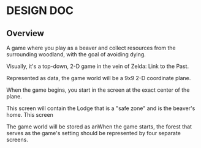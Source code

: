 # DESIGN DOC

## Overview
A game where you play as a beaver and collect resources from the surrounding woodland, with the goal of avoiding dying.

Visually, it's a top-down, 2-D game in the vein of Zelda: Link to the Past.

Represented as data, the game world will be a 9x9 2-D coordinate plane. 

When the game begins, you start in the screen at the exact center of the plane.

This screen will contain the Lodge that is a "safe zone" and is the beaver's home. This screen 

The game world will be stored as anWhen the game starts, the forest that serves as the game's setting should be represented by four separate screens.
